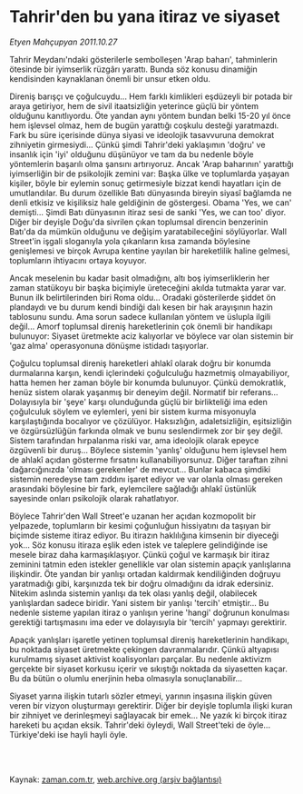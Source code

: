 # Tahrir'den  bu yana itiraz ve siyaset

*Etyen Mahçupyan 2011.10.27*

<td class="columnist-detail">
<p>Tahrir Meydanı'ndaki gösterilerle sembolleşen 'Arap baharı', tahminlerin ötesinde bir iyimserlik rüzgârı yarattı. Bunda söz konusu dinamiğin kendisinden kaynaklanan önemli bir unsur etken oldu.</p>
<p>
<div id="haberMetinDiv">
<p>Direniş barışçı ve çoğulcuydu... Hem farklı kimlikleri eşdüzeyli bir potada bir araya getiriyor, hem de sivil itaatsizliğin yeterince güçlü bir yöntem olduğunu kanıtlıyordu. Öte yandan aynı yöntem bundan belki 15-20 yıl önce hem işlevsel olmaz, hem de bugün yarattığı coşkulu desteği yaratmazdı. Fark bu süre içerisinde dünya siyasi ve ideolojik tasavvuruna demokrat zihniyetin girmesiydi... Çünkü şimdi Tahrir'deki yaklaşımın 'doğru' ve insanlık için 'iyi' olduğunu düşünüyor ve tam da bu nedenle böyle yöntemlerin başarılı olma şansını artırıyoruz. Ancak 'Arap baharının' yarattığı iyimserliğin bir de psikolojik zemini var: Başka ülke ve toplumlarda yaşayan kişiler, böyle bir eylemin sonuç getirmesiyle bizzat kendi hayatları için de umutlandılar. Bu durum özellikle Batı dünyasında bireyin siyasî bağlamda ne denli etkisiz ve kişiliksiz hale geldiğinin de göstergesi. Obama 'Yes, we can' demişti... Şimdi Batı dünyasının itiraz sesi de sanki 'Yes, we can too' diyor. Diğer bir deyişle Doğu'da sivrilen çıkan toplumsal direncin benzerinin Batı'da da mümkün olduğunu ve değişim yaratabileceğini söylüyorlar. Wall Street'in işgali sloganıyla yola çıkanların kısa zamanda böylesine genişlemesi ve birçok Avrupa kentine yayılan bir hareketlilik haline gelmesi, toplumların ihtiyacını ortaya koyuyor.
<p>Ancak meselenin bu kadar basit olmadığını, altı boş iyimserliklerin her zaman statükoyu bir başka biçimiyle üreteceğini akılda tutmakta yarar var. Bunun ilk belirtilerinden biri Roma oldu... Oradaki gösterilerde şiddet ön plandaydı ve bu durum kendi bindiği dalı kesen bir hak arayışının hazin tablosunu sundu. Ama sorun sadece kullanılan yöntem ve üslupla ilgili değil... Amorf toplumsal direniş hareketlerinin çok önemli bir handikapı bulunuyor: Siyaset üretmekte aciz kalıyorlar ve böylece var olan sistemin bir 'gaz alma' operasyonuna dönüşme istidadı taşıyorlar.
<p>Çoğulcu toplumsal direniş hareketleri ahlakî olarak doğru bir konumda durmalarına karşın, kendi içlerindeki çoğulculuğu hazmetmiş olmayabiliyor, hatta hemen her zaman böyle bir konumda bulunuyor. Çünkü demokratlık, henüz sistem olarak yaşanmış bir deneyim değil. Normatif bir referans... Dolayısıyla bir 'şeye' karşı olunduğunda güçlü bir birlikteliği ima eden çoğulculuk söylem ve eylemleri, yeni bir sistem kurma misyonuyla karşılaştığında bocalıyor ve çözülüyor. Haksızlığın, adaletsizliğin, eşitsizliğin ve özgürsüzlüğün farkında olmak ve bunu seslendirmek zor bir şey değil. Sistem tarafından hırpalanma riski var, ama ideolojik olarak epeyce özgüvenli bir duruş... Böylece sistemin 'yanlış' olduğunu hem işlevsel hem de ahlakî açıdan gösterme fırsatını kullanabiliyorsunuz. Diğer taraftan zihni dağarcığınızda 'olması gerekenler' de mevcut... Bunlar kabaca şimdiki sistemin neredeyse tam zıddını işaret ediyor ve var olanla olması gereken arasındaki böylesine bir fark, eylemcilere sağladığı ahlakî üstünlük sayesinde onları psikolojik olarak rahatlatıyor. 
<p>Böylece Tahrir'den Wall Street'e uzanan her açıdan kozmopolit bir yelpazede, toplumların bir kesimi çoğunluğun hissiyatını da taşıyan bir biçimde sisteme itiraz ediyor. Bu itirazın haklılığına kimsenin bir diyeceği yok... Söz konusu itiraza eşlik eden istek ve taleplere gelindiğinde ise mesele biraz daha karmaşıklaşıyor. Çünkü çoğul ve karmaşık bir itiraz zeminini tatmin eden istekler genellikle var olan sistemin apaçık yanlışlarına ilişkindir. Öte yandan bir yanlışı ortadan kaldırmak kendiliğinden doğruyu yaratmadığı gibi, karşınızda tek bir doğru olmadığını da idrak edersiniz. Nitekim aslında sistemin yanlışı da tek olası yanlış değil, olabilecek yanlışlardan sadece biridir. Yani sistem bir yanlışı 'tercih' etmiştir... Bu nedenle sisteme yapılan itiraz o yanlışın yerine 'hangi' doğrunun konulması gerektiği tartışmasını ima eder ve dolayısıyla bir 'tercih' yapmayı gerektirir. 
<p>Apaçık yanlışları işaretle yetinen toplumsal direniş hareketlerinin handikapı, bu noktada siyaset üretmekte çekingen davranmalarıdır. Çünkü altyapısı kurulmamış siyaset aktivist koalisyonları parçalar. Bu nedenle aktivizm gerçekte bir siyaset korkusu içerir ve sıkıştığı noktada da siyasetten kaçar. Bu da bütün o olumlu enerjinin heba olmasıyla sonuçlanabilir...
<p>Siyaset yarına ilişkin tutarlı sözler etmeyi, yarının inşasına ilişkin güven veren bir vizyon oluşturmayı gerektirir. Diğer bir deyişle toplumla ilişki kuran bir zihniyet ve derinleşmeyi sağlayacak bir emek... Ne yazık ki birçok itiraz hareketi bu açıdan eksik. Tahrir'deki öyleydi, Wall Street'teki de öyle... Türkiye'deki ise hayli hayli öyle. </p></p></p></p></p></p></div>
</p>


<p><br>
		 </br></p></td>

Kaynak: [zaman.com.tr](http://zaman.com.tr/yazar.do?yazino=1195309), [web.archive.org (arşiv bağlantısı)](http://web.archive.org/web/20111229123807/http://www.zaman.com.tr:80/yazar.do?yazino=1195309)
